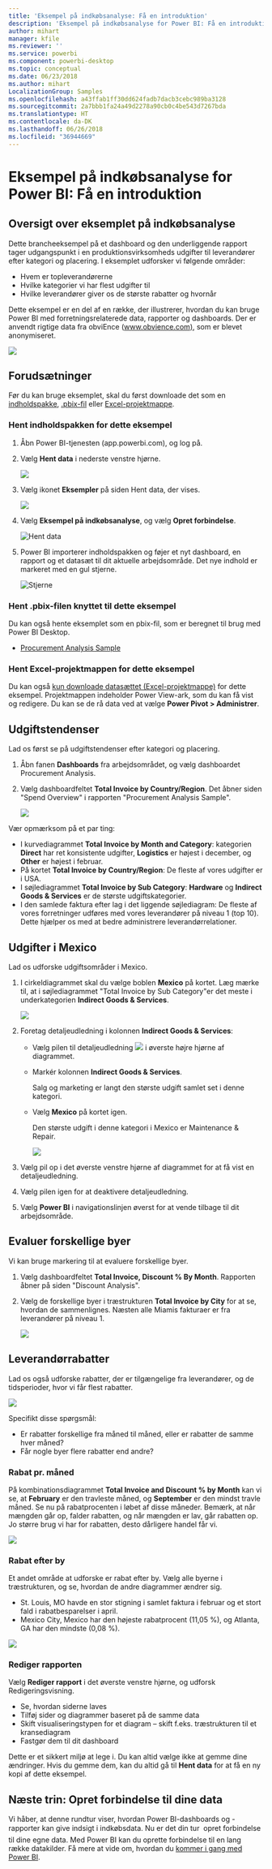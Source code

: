 ```yaml
---
title: 'Eksempel på indkøbsanalyse: Få en introduktion'
description: 'Eksempel på indkøbsanalyse for Power BI: Få en introduktion'
author: mihart
manager: kfile
ms.reviewer: ''
ms.service: powerbi
ms.component: powerbi-desktop
ms.topic: conceptual
ms.date: 06/23/2018
ms.author: mihart
LocalizationGroup: Samples
ms.openlocfilehash: a43ffab1ff30dd624fadb7dacb3cebc989ba3128
ms.sourcegitcommit: 2a7bbb1fa24a49d2278a90cb0c4be543d7267bda
ms.translationtype: HT
ms.contentlocale: da-DK
ms.lasthandoff: 06/26/2018
ms.locfileid: "36944669"
---
```

# <a name="procurement-analysis-sample-for-power-bi-take-a-tour"></a>Eksempel på indkøbsanalyse for Power BI: Få en introduktion

## <a name="overview-of-the-procurement-analysis-sample"></a>Oversigt over eksemplet på indkøbsanalyse
Dette brancheeksempel på et dashboard og den underliggende rapport tager udgangspunkt i en produktionsvirksomheds udgifter til leverandører efter kategori og placering. I eksemplet udforsker vi følgende områder:

* Hvem er topleverandørerne
* Hvilke kategorier vi har flest udgifter til
* Hvilke leverandører giver os de største rabatter og hvornår

Dette eksempel er en del af en række, der illustrerer, hvordan du kan bruge Power BI med forretningsrelaterede data, rapporter og dashboards. Der er anvendt rigtige data fra obviEnce ([www.obvience.com)](http://www.obvience.com/), som er blevet anonymiseret.

![](media/sample-procurement/procurement1.png)

## <a name="prerequisites"></a>Forudsætninger

 Før du kan bruge eksemplet, skal du først downloade det som en [indholdspakke](https://docs.microsoft.com/power-bi/sample-procurement#get-the-content-pack-for-this-sample), [.pbix-fil](http://download.microsoft.com/download/D/5/3/D5390069-F723-413B-8D27-5888500516EB/Procurement%20Analysis%20Sample%20PBIX.pbix) eller [Excel-projektmappe](http://go.microsoft.com/fwlink/?LinkId=529784).

### <a name="get-the-content-pack-for-this-sample"></a>Hent indholdspakken for dette eksempel

1. Åbn Power BI-tjenesten (app.powerbi.com), og log på.
2. Vælg **Hent data** i nederste venstre hjørne.
   
    ![](media/sample-datasets/power-bi-get-data.png)
3. Vælg ikonet **Eksempler** på siden Hent data, der vises.
   
   ![](media/sample-datasets/power-bi-samples-icon.png)
4. Vælg **Eksempel på indkøbsanalyse**, og vælg **Opret forbindelse**.  
  
   ![Hent data](media/sample-procurement/procurement1a.png)
   
5. Power BI importerer indholdspakken og føjer et nyt dashboard, en rapport og et datasæt til dit aktuelle arbejdsområde. Det nye indhold er markeret med en gul stjerne. 
   
   ![Stjerne](media/sample-procurement/procurement1b.png)
  
### <a name="get-the-pbix-file-for-this-sample"></a>Hent .pbix-filen knyttet til dette eksempel

Du kan også hente eksemplet som en pbix-fil, som er beregnet til brug med Power BI Desktop. 

 * [Procurement Analysis Sample](http://download.microsoft.com/download/D/5/3/D5390069-F723-413B-8D27-5888500516EB/Procurement%20Analysis%20Sample%20PBIX.pbix)

### <a name="get-the-excel-workbook-for-this-sample"></a>Hent Excel-projektmappen for dette eksempel
Du kan også [kun downloade datasættet (Excel-projektmappe)](http://go.microsoft.com/fwlink/?LinkId=529784) for dette eksempel. Projektmappen indeholder Power View-ark, som du kan få vist og redigere. Du kan se de rå data ved at vælge **Power Pivot > Administrer**.


## <a name="spending-trends"></a>Udgiftstendenser
Lad os først se på udgiftstendenser efter kategori og placering.  

1. Åbn fanen **Dashboards** fra arbejdsområdet, og vælg dashboardet Procurement Analysis.
2. Vælg dashboardfeltet **Total Invoice by Country/Region**. Det åbner siden "Spend Overview" i rapporten "Procurement Analysis Sample".

    ![](media/sample-procurement/procurement2.png)

Vær opmærksom på et par ting:

* I kurvediagrammet **Total Invoice by Month and Category**: kategorien **Direct** har ret konsistente udgifter, **Logistics** er højest i december, og **Other** er højest i februar.
* På kortet **Total Invoice by Country/Region**: De fleste af vores udgifter er i USA.
* I søjlediagrammet **Total Invoice by Sub Category**: **Hardware** og **Indirect Goods & Services** er de største udgiftskategorier.
* I den samlede faktura efter lag i det liggende søjlediagram: De fleste af vores forretninger udføres med vores leverandører på niveau 1 (top 10). Dette hjælper os med at bedre administrere leverandørrelationer.

## <a name="spending-in-mexico"></a>Udgifter i Mexico
Lad os udforske udgiftsområder i Mexico.

1. I cirkeldiagrammet skal du vælge boblen **Mexico** på kortet. Læg mærke til, at i søjlediagrammet "Total Invoice by Sub Category"er det meste i underkategorien **Indirect Goods & Services**.

   ![](media/sample-procurement/pbi_procsample_spendmexico.png)
2. Foretag detaljeudledning i kolonnen **Indirect Goods & Services**:

   * Vælg pilen til detaljeudledning ![](media/sample-procurement/pbi_drilldown_icon.png) i øverste højre hjørne af diagrammet.
   * Markér kolonnen **Indirect Goods & Services**.

      Salg og marketing er langt den største udgift samlet set i denne kategori.
   * Vælg **Mexico** på kortet igen.

      Den største udgift i denne kategori i Mexico er Maintenance & Repair.

      ![](media/sample-procurement/pbi_procsample_drill_mexico.png)
3. Vælg pil op i det øverste venstre hjørne af diagrammet for at få vist en detaljeudledning.
4. Vælg pilen igen for at deaktivere detaljeudledning.  
5. Vælg **Power BI** i navigationslinjen øverst for at vende tilbage til dit arbejdsområde.

## <a name="evaluate-different-cities"></a>Evaluer forskellige byer
Vi kan bruge markering til at evaluere forskellige byer.

1. Vælg dashboardfeltet **Total Invoice, Discount % By Month**. Rapporten åbner på siden "Discount Analysis".
2. Vælg de forskellige byer i træstrukturen **Total Invoice by City** for at se, hvordan de sammenlignes. Næsten alle Miamis fakturaer er fra leverandører på niveau 1.

   ![](media/sample-procurement/pbi_procsample_miamitreemap2.png)

## <a name="vendor-discounts"></a>Leverandørrabatter
Lad os også udforske rabatter, der er tilgængelige fra leverandører, og de tidsperioder, hvor vi får flest rabatter.

![](media/sample-procurement/procurement4.png)

Specifikt disse spørgsmål:

* Er rabatter forskellige fra måned til måned, eller er rabatter de samme hver måned?
* Får nogle byer flere rabatter end andre?

### <a name="discount-by-month"></a>Rabat pr. måned
På kombinationsdiagrammet **Total Invoice and Discount % by Month** kan vi se, at **February** er den travleste måned, og **September** er den mindst travle måned. Se nu på rabatprocenten i løbet af disse måneder.
Bemærk, at når mængden går op, falder rabatten, og når mængden er lav, går rabatten op. Jo større brug vi har for rabatten, desto dårligere handel får vi.

![](media/sample-procurement/procurement5.png)

### <a name="discount-by-city"></a>Rabat efter by
Et andet område at udforske er rabat efter by. Vælg alle byerne i træstrukturen, og se, hvordan de andre diagrammer ændrer sig.

* St. Louis, MO havde en stor stigning i samlet faktura i februar og et stort fald i rabatbesparelser i april.
* Mexico City, Mexico har den højeste rabatprocent (11,05 %), og Atlanta, GA har den mindste (0,08 %).

![](media/sample-procurement/procurement6.png)

### <a name="edit-the-report"></a>Rediger rapporten
Vælg **Rediger rapport** i det øverste venstre hjørne, og udforsk Redigeringsvisning.

* Se, hvordan siderne laves
* Tilføj sider og diagrammer baseret på de samme data
* Skift visualiseringstypen for et diagram – skift f.eks. træstrukturen til et kransediagram
* Fastgør dem til dit dashboard

Dette er et sikkert miljø at lege i. Du kan altid vælge ikke at gemme dine ændringer. Hvis du gemme dem, kan du altid gå til **Hent data** for at få en ny kopi af dette eksempel.

## <a name="next-steps-connect-to-your-data"></a>Næste trin: Opret forbindelse til dine data
Vi håber, at denne rundtur viser, hvordan Power BI-dashboards og -rapporter kan give indsigt i indkøbsdata. Nu er det din tur &#151; opret forbindelse til dine egne data. Med Power BI kan du oprette forbindelse til en lang række datakilder. Få mere at vide om, hvordan du [kommer i gang med Power BI](service-get-started.md).
